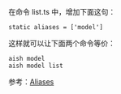 

在命令 list.ts 中，增加下面这句：

    static aliases = ['model']

这样就可以让下面两个命令等价：

    aish model
    aish model list

参考：[Aliases](https://oclif.io/docs/aliases/)


